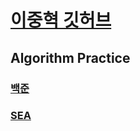 # [이중혁 깃허브](https://github.com/wndgur2)
## Algorithm Practice
### [백준](https://www.acmicpc.net/user/wndgur2)
### [SEA](https://swexpertacademy.com/main/userpage/home/userHome.do?userId=AY9bT9Ma97cDFAS1)
